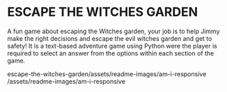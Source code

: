 # ESCAPE THE WITCHES GARDEN

A fun game about escaping the Witches garden, your job is to help Jimmy make the right decisions and escape the evil witches garden and get to safety! It is a text-based adventure game using Python were the player is required to select an answer from the options within each section of the game.

escape-the-witches-garden/assets/readme-images/am-i-responsive
/assets/readme-images/am-i-responsive